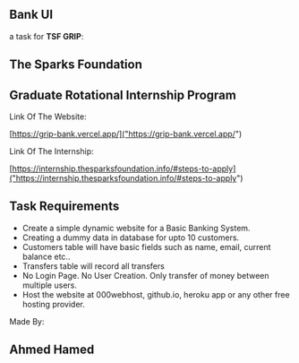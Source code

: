 ## Bank UI
a task for **TSF GRIP**:

## The Sparks Foundation

## Graduate Rotational Internship Program

Link Of The Website:

[https://grip-bank.vercel.app/]("https://grip-bank.vercel.app/")


Link Of The Internship:

[https://internship.thesparksfoundation.info/#steps-to-apply]("https://internship.thesparksfoundation.info/#steps-to-apply")


## Task Requirements

- Create a simple dynamic website for a Basic Banking System.
- Creating a dummy data in database for upto 10 customers.
- Customers table will have basic fields such as name, email, current balance etc..
- Transfers table will record all transfers
- No Login Page. No User Creation. Only transfer of money between multiple users.
- Host the website at 000webhost, github.io, heroku app or any other free hosting provider.

Made By:
## **Ahmed Hamed**